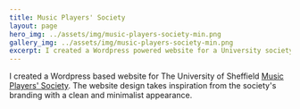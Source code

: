```yaml
---
title: Music Players' Society
layout: page
hero_img: ../assets/img/music-players-society-min.png
gallery_img: ../assets/img/music-players-society-min.png
excerpt: I created a Wordpress powered website for a University society.
---
```

I created a Wordpress based website for The University of Sheffield [Music Players' Society](https://musicplayers.union.shef.ac.uk). The website design takes inspiration from the society's branding with a clean and minimalist appearance.